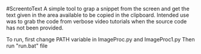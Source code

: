 #ScreentoText
A simple tool to grap a snippet from the screen and get the text given in the area available to be copied in the clipboard.
Intended use was to grab the code from verbose video tutorials when the source code has not been provided.

To run, first change PATH variable in ImageProc.py and ImageProc1.py
Then run "run.bat" file
